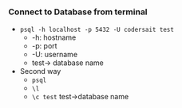 ### Connect to Database from terminal 
- `psql -h localhost -p 5432 -U codersait test`
  - -h: hostname
  - -p: port
  - -U: username
  - test-> database name
- Second way
  - `psql`
  - `\l`
  -  `\c test` test->database name
